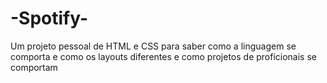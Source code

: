 # -Spotify-

Um projeto pessoal de HTML e CSS para saber como a linguagem se comporta e como os layouts diferentes e como projetos de proficionais se comportam
